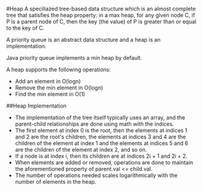#Heap
A speciliazed tree-based data structure which is an almost complete tree that satisfies the heap property: in a max heap, for any given node C, if P is a parent node of C, then the key (the value) of P is greater than or equal to the key of C.

A priority queue is an abstract data structure and a heap is an implementation.

Java priority queue implements a min heap by default.

A heap supports the following operations:
* Add an element in O(logn)
* Remove the min element in O(logn)
* Find the min element in O(1)

##Heap Implementation
* The implementation of the tree itself typically uses an array, and the parent-child relationships are done using math with the indices. 
* The first element at index 0 is the root, then the elements at indices 1 and 2 are the root's children, the elements at indices 3 and 4 are the children of the element at index 1 and the elements at indices 5 and 6 are the children of the element at index 2, and so on. 
* If a node is at index i, then its children are at indices 2i + 1 and 2i + 2. 
* When elements are added or removed, operations are done to maintain the aforementioned property of parent.val <= child.val. 
* The number of operations needed scales logarithmically with the number of elements in the heap.



